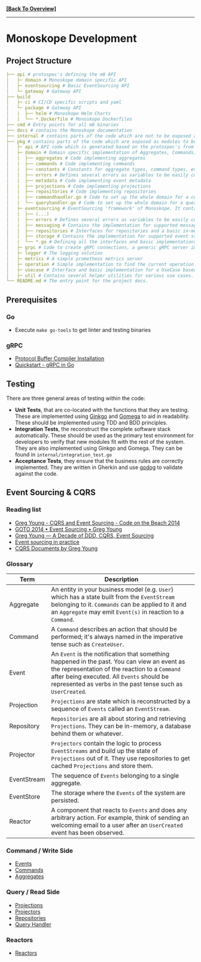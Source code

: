 **[[Back To Overview]](../README.md)**

---

# Monoskope Development

## Project Structure

```yaml
├── api # protospec's defining the m8 API
│   ├─ domain # Monoskope domain specific API
│   ├─ eventsourcing # Basic EventSourcing API
│   └─ gateway # Gateway API
├── build
│   ├─ ci # CI/CD specific scripts and yaml
│   └─ package # Gateway API
│   |  ├── helm # Monoskope Helm Charts
│   |  └── *.Dockerfile # Monoskope Dockerfiles
├── cmd # Entry points for all m8 binaries 
├── docs # contains the Monoskope documentation
├── internal # contains parts of the code which are not to be exposed as modules.
├── pkg # contains parts of the code which are exposed as modules to be used by monoctl for example.
│   ├─ api # API code which is generated based on the protospec's from the ~/api directory.
│   ├─ domain # Domain specific implementation of Aggregates, Commands, Projections, Projectors, Repositories etc.
│   |  ├── aggregates # Code implementing aggregates
│   |  ├── commands # Code implementing commands
│   |  ├── constants # Constants for aggregate types, command types, event types, roles, scopes and such.
│   |  ├── errors # Defines several errors as variables to be easily comparable.
│   |  ├── metadata # Code implementing event metadata 
│   |  ├── projections # Code implementing projections
│   |  ├── repositories # Code implementing repositories
│   |  ├── commandhandler.go # Code to set up the whole domain for a command handler
│   |  └── queryhandler.go # Code to set up the whole domain for a query handler
│   ├─ eventsourcing # EventSourcing 'framework' of Monoskope. It contains all things like interfaces and basic implementation necessary for ES/CQRS.
│   |  ├── (...)
│   |  ├── errors # Defines several errors as variables to be easily comparable.
│   |  ├── messaging # Contains the implementation for supported message busses.
│   |  ├── repositories # Interfaces for repositories and a basic in-memory repository implementation.
│   |  ├── storage # Contains the implementation for supported event store storages.
│   |  └── *.go # Defining all the interfaces and basic implementations for the framework.
│   ├─ grpc # Code to create gRPC connections, a generic gRPC server implementation and gRPC error handling.
│   ├─ logger # The logging solution 
│   ├─ metrics # A simple prometheus metrics server
│   ├─ operation # Simple implementation to find the current operation mode based on an environment variable.
│   ├─ usecase # Interface and basic implementation for a UseCase based coding pattern.
│   ├─ util # Contains several helper utilities for various use cases.
└── README.md # The entry point for the project docs.
```

## Prerequisites

### Go

* Execute `make go-tools` to get linter and testing binaries

### gRPC

* [Protocol Buffer Compiler Installation](https://grpc.io/docs/protoc-installation/)
* [Quickstart - gRPC in Go](https://grpc.io/docs/languages/go/quickstart/)

## Testing

There are three general areas of testing within the code:

* **Unit Tests**, that are co-located with the functions that they are testing. These are implemented using [Ginkgo](https://github.com/onsi/ginkgo) and [Gomega](https://github.com/onsi/gomega) to aid in readability. These should be implemented using TDD and BDD principles.
* **Integration Tests**, the reconstruct the complete software stack automatically. These should be used as the primary test environment for developers to verify that new modules fit with the rest of the system. They are also implemented using Ginkgo and Gomega. They can be found in `internal/integration_test.go`
* **Acceptance Tests**, they ensure that the business rules are correctly implemented. They are written in Gherkin and use [godog](https://github.com/cucumber/godog) to validate against the code.

## Event Sourcing & CQRS

### Reading list

* [Greg Young - CQRS and Event Sourcing - Code on the Beach 2014](https://www.youtube.com/watch?v=JHGkaShoyNs)
* [GOTO 2014 • Event Sourcing • Greg Young](https://www.youtube.com/watch?v=8JKjvY4etTY)
* [Greg Young — A Decade of DDD, CQRS, Event Sourcing](https://www.youtube.com/watch?v=LDW0QWie21s)
* [Event sourcing in practice](https://ookami86.github.io/event-sourcing-in-practice/index.html#title.md)
* [CQRS Documents by Greg Young](https://cqrs.files.wordpress.com/2010/11/cqrs_documents.pdf)

### Glossary

| Term | Description |
| --------- | ----------- |
| Aggregate | An entity in your business model (e.g. `User`) which has a state built from the `EventStream` belonging to it. `Commands` can be applied to it and an `Aggregate` may emit `Event(s)` in reaction to a `Command`. |
| Command | A `Command` describes an action that should be performed; it's always named in the imperative tense such as `CreateUser`. |
| Event | An `Event` is the notification that something happened in the past. You can view an event as the representation of the reaction to a `Command` after being executed. All `Events` should be represented as verbs in the past tense such as `UserCreated`. |
| Projection | `Projections` are state which is reconstructed by a sequence of `Events` called an `EventStream`. |
| Repository | `Repositories` are all about storing and retrieving `Projections`. They can be in-memory, a database behind them or whatever. |
| Projector | `Projectors` contain the logic to process `EventStreams` and build up the state of `Projections` out of it. They use repositories to get cached `Projections` and store them. |
| EventStream | The sequence of `Events` belonging to a single aggregate. |
| EventStore | The storage where the `Events` of the system are persisted. |
| Reactor | A component that reacts to `Events` and does any arbitrary action. For example, think of sending an welcoming email to a user after an `UserCreated` event has been observed. |

### Command / Write Side

* [Events](01-events.md)
* [Commands](02-commands.md)
* [Aggregates](03-aggregates.md)

### Query / Read Side

* [Projections](04-projections.md)
* [Projectors](05-projectors.md)
* [Repositories](06-repositories.md)
* [Query Handler](08-queryhandler.md)

### Reactors

* [Reactors](07-reactors.md)
